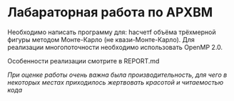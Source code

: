 # Лабараторная работа по АРХВМ
Необходимо написать программу для: hасчетf объёма трёхмерной фигуры методом Монте-Карло (не квази-Монте-Карло). Для реализации многопоточности необходимо использовать OpenMP 2.0.

Особенности реализации смотрите в REPORT.md

*При оценке работы очень важна была производительность, для чего в некоторых местах приходилось жертвовать красотой и читаемостью кода*